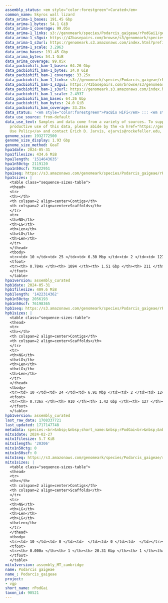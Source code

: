 ```yaml
---
assembly_status: <em style="color:forestgreen">Curated</em>
common_name: Skyros wall lizard
data_arima-1_bases: 191.45 Gbp
data_arima-1_bytes: 54.1 GiB
data_arima-1_coverage: 99.05x
data_arima-1_links: s3://genomeark/species/Podarcis_gaigeae/rPodGai1/genomic_data/arima/<br>
data_arima-1_s3gui: https://42basepairs.com/browse/s3/genomeark/species/Podarcis_gaigeae/rPodGai1/genomic_data/arima/
data_arima-1_s3url: https://genomeark.s3.amazonaws.com/index.html?prefix=species/Podarcis_gaigeae/rPodGai1/genomic_data/arima/
data_arima-1_scale: 3.2963
data_arima_bases: 191.45 Gbp
data_arima_bytes: 54.1 GiB
data_arima_coverage: 99.05x
data_pacbiohifi_bam-1_bases: 64.26 Gbp
data_pacbiohifi_bam-1_bytes: 24.0 GiB
data_pacbiohifi_bam-1_coverage: 33.25x
data_pacbiohifi_bam-1_links: s3://genomeark/species/Podarcis_gaigeae/rPodGai1/genomic_data/pacbio_hifi/<br>
data_pacbiohifi_bam-1_s3gui: https://42basepairs.com/browse/s3/genomeark/species/Podarcis_gaigeae/rPodGai1/genomic_data/pacbio_hifi/
data_pacbiohifi_bam-1_s3url: https://genomeark.s3.amazonaws.com/index.html?prefix=species/Podarcis_gaigeae/rPodGai1/genomic_data/pacbio_hifi/
data_pacbiohifi_bam-1_scale: 2.4937
data_pacbiohifi_bam_bases: 64.26 Gbp
data_pacbiohifi_bam_bytes: 24.0 GiB
data_pacbiohifi_bam_coverage: 33.25x
data_status: '<em style="color:forestgreen">PacBio HiFi</em> ::: <em style="color:forestgreen">Arima</em>'
data_use_source: from-default
data_use_text: Samples and data come from a variety of sources. To support fair and
  productive use of this data, please abide by the <a href="https://genome10k.soe.ucsc.edu/data-use-policies/">Data
  Use Policy</a> and contact Erich D. Jarvis, ejarvis@rockefeller.edu, with any questions.
genome_size: 1932772500
genome_size_display: 1.93 Gbp
genome_size_method: GoaT
hpa1date: 2024-05-31
hpa1filesize: 434.6 MiB
hpa1length: '1514643635'
hpa1n50ctg: 2119120
hpa1n50scf: 75822951
hpa1seq: https://s3.amazonaws.com/genomeark/species/Podarcis_gaigeae/rPodGai1/assembly_curated/rPodGai1.hap1.cur.20240531.fasta.gz
hpa1sizes: |
  <table class="sequence-sizes-table">
  <thead>
  <tr>
  <th></th>
  <th colspan=2 align=center>Contigs</th>
  <th colspan=2 align=center>Scaffolds</th>
  </tr>
  <tr>
  <th>NG</th>
  <th>LG</th>
  <th>Len</th>
  <th>LG</th>
  <th>Len</th>
  </tr>
  </thead>
  <tbody>
  <tr><td> 10 </td><td> 25 </td><td> 6.30 Mbp </td><td> 2 </td><td> 127.28 Mbp </td></tr><tr><td> 20 </td><td> 61 </td><td> 4.66 Mbp </td><td> 3 </td><td> 122.63 Mbp </td></tr><tr><td> 30 </td><td> 109 </td><td> 3.53 Mbp </td><td> 5 </td><td> 101.56 Mbp </td></tr><tr><td> 40 </td><td> 171 </td><td> 2.81 Mbp </td><td> 7 </td><td> 91.93 Mbp </td></tr><tr style="background-color:#cccccc;"><td> 50 </td><td> 249 </td><td style="background-color:#88ff88;"> 2.12 Mbp </td><td> 10 </td><td style="background-color:#88ff88;"> 75.82 Mbp </td></tr><tr><td> 60 </td><td> 355 </td><td> 1.56 Mbp </td><td> 12 </td><td> 62.69 Mbp </td></tr><tr><td> 70 </td><td> 518 </td><td> 0.89 Mbp </td><td> 16 </td><td> 46.85 Mbp </td></tr><tr><td> 80 </td><td> 0 </td><td>  </td><td> 0 </td><td>  </td></tr><tr><td> 90 </td><td> 0 </td><td>  </td><td> 0 </td><td>  </td></tr><tr><td> 100 </td><td> 0 </td><td>  </td><td> 0 </td><td>  </td></tr></tbody>
  <tfoot>
  <tr><th> 0.784x </th><th> 1094 </th><th> 1.51 Gbp </th><th> 211 </th><th> 1.51 Gbp </th></tr>
  </tfoot>
  </table>
hpa1version: assembly_curated
hpb1date: 2024-05-31
hpb1filesize: 409.6 MiB
hpb1length: '1422314362'
hpb1n50ctg: 2056193
hpb1n50scf: 76198365
hpb1seq: https://s3.amazonaws.com/genomeark/species/Podarcis_gaigeae/rPodGai1/assembly_curated/rPodGai1.hap2.cur.20240531.fasta.gz
hpb1sizes: |
  <table class="sequence-sizes-table">
  <thead>
  <tr>
  <th></th>
  <th colspan=2 align=center>Contigs</th>
  <th colspan=2 align=center>Scaffolds</th>
  </tr>
  <tr>
  <th>NG</th>
  <th>LG</th>
  <th>Len</th>
  <th>LG</th>
  <th>Len</th>
  </tr>
  </thead>
  <tbody>
  <tr><td> 10 </td><td> 24 </td><td> 6.91 Mbp </td><td> 2 </td><td> 124.56 Mbp </td></tr><tr><td> 20 </td><td> 58 </td><td> 4.75 Mbp </td><td> 4 </td><td> 106.82 Mbp </td></tr><tr><td> 30 </td><td> 105 </td><td> 3.61 Mbp </td><td> 5 </td><td> 101.64 Mbp </td></tr><tr><td> 40 </td><td> 166 </td><td> 2.67 Mbp </td><td> 7 </td><td> 91.28 Mbp </td></tr><tr style="background-color:#cccccc;"><td> 50 </td><td> 248 </td><td style="background-color:#88ff88;"> 2.06 Mbp </td><td> 10 </td><td style="background-color:#88ff88;"> 76.20 Mbp </td></tr><tr><td> 60 </td><td> 359 </td><td> 1.41 Mbp </td><td> 12 </td><td> 63.81 Mbp </td></tr><tr><td> 70 </td><td> 560 </td><td> 0.59 Mbp </td><td> 16 </td><td> 43.20 Mbp </td></tr><tr><td> 80 </td><td> 0 </td><td>  </td><td> 0 </td><td>  </td></tr><tr><td> 90 </td><td> 0 </td><td>  </td><td> 0 </td><td>  </td></tr><tr><td> 100 </td><td> 0 </td><td>  </td><td> 0 </td><td>  </td></tr></tbody>
  <tfoot>
  <tr><th> 0.736x </th><th> 910 </th><th> 1.42 Gbp </th><th> 127 </th><th> 1.42 Gbp </th></tr>
  </tfoot>
  </table>
hpb1version: assembly_curated
last_raw_data: 1708337721
last_updated: 1717147748
metadata: species:<br>&nbsp;&nbsp;short_name:&nbsp;rPodGai<br>&nbsp;&nbsp;name:&nbsp;Podarcis&nbsp;gaigeae<br>&nbsp;&nbsp;taxon_id:&nbsp;90521<br>&nbsp;&nbsp;common_name:&nbsp;Skyros&nbsp;wall&nbsp;lizard<br>&nbsp;&nbsp;order:<br>&nbsp;&nbsp;&nbsp;&nbsp;name:&nbsp;Squamata<br>&nbsp;&nbsp;family:<br>&nbsp;&nbsp;&nbsp;&nbsp;name:&nbsp;Lacertidae<br>&nbsp;&nbsp;individuals:<br>&nbsp;&nbsp;&nbsp;&nbsp;-&nbsp;short_name:&nbsp;rPodGai1<br>&nbsp;&nbsp;&nbsp;&nbsp;&nbsp;&nbsp;biosample_id:&nbsp;SAMEA114217796<br>&nbsp;&nbsp;&nbsp;&nbsp;&nbsp;&nbsp;sex:&nbsp;female<br>&nbsp;&nbsp;genome_size:&nbsp;1932772500<br>&nbsp;&nbsp;genome_size_method:&nbsp;GoaT<br>&nbsp;&nbsp;project:&nbsp;[&nbsp;vgp&nbsp;]<br>
mito1date: 2024-02-27
mito1filesize: 5.7 KiB
mito1length: '20306'
mito1n50ctg: 0
mito1n50scf: 0
mito1seq: https://s3.amazonaws.com/genomeark/species/Podarcis_gaigeae/rPodGai1/assembly_MT_cambridge/rPodGai1.MT.20240227.fasta.gz
mito1sizes: |
  <table class="sequence-sizes-table">
  <thead>
  <tr>
  <th></th>
  <th colspan=2 align=center>Contigs</th>
  <th colspan=2 align=center>Scaffolds</th>
  </tr>
  <tr>
  <th>NG</th>
  <th>LG</th>
  <th>Len</th>
  <th>LG</th>
  <th>Len</th>
  </tr>
  </thead>
  <tbody>
  <tr><td> 10 </td><td> 0 </td><td>  </td><td> 0 </td><td>  </td></tr><tr><td> 20 </td><td> 0 </td><td>  </td><td> 0 </td><td>  </td></tr><tr><td> 30 </td><td> 0 </td><td>  </td><td> 0 </td><td>  </td></tr><tr><td> 40 </td><td> 0 </td><td>  </td><td> 0 </td><td>  </td></tr><tr style="background-color:#cccccc;"><td> 50 </td><td> 0 </td><td style="background-color:#ff8888;">  </td><td> 0 </td><td style="background-color:#ff8888;">  </td></tr><tr><td> 60 </td><td> 0 </td><td>  </td><td> 0 </td><td>  </td></tr><tr><td> 70 </td><td> 0 </td><td>  </td><td> 0 </td><td>  </td></tr><tr><td> 80 </td><td> 0 </td><td>  </td><td> 0 </td><td>  </td></tr><tr><td> 90 </td><td> 0 </td><td>  </td><td> 0 </td><td>  </td></tr><tr><td> 100 </td><td> 0 </td><td>  </td><td> 0 </td><td>  </td></tr></tbody>
  <tfoot>
  <tr><th> 0.000x </th><th> 1 </th><th> 20.31 Kbp </th><th> 1 </th><th> 20.31 Kbp </th></tr>
  </tfoot>
  </table>
mito1version: assembly_MT_cambridge
name: Podarcis gaigeae
name_: Podarcis_gaigeae
project:
- vgp
short_name: rPodGai
taxon_id: 90521
---
```

